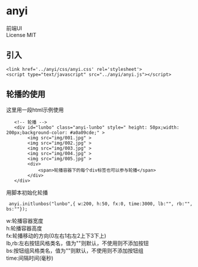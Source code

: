 # anyi
前端UI  
License MIT  

## 引入
~~~
<link href='../anyi/css/anyi.css' rel='stylesheet'>
<script type="text/javascript" src="../anyi/anyi.js"></script>   
~~~

## 轮播的使用
这里用一段html示例使用
~~~
   <!-- 轮播 -->
   <div id="lunbo" class="anyi-lunbo" style=" height: 50px;width: 200px;background-color: #a0a09cde;" >
        <img src="img/001.jpg" >
        <img src="img/002.jpg" >
        <img src="img/003.jpg" >
        <img src="img/004.jpg" >
        <img src="img/005.jpg" >
        <div>
            <span>轮播容器下的每个div标签也可以参与轮播</span>
        </div>               
   </div>
~~~
用脚本初始化轮播
~~~
 anyi.initlunbos("lunbo",{ w:200, h:50, fx:0, time:3000, lb:"", rb:"",  bs:""});
~~~
 w:轮播容器宽度  
 h:轮播容器高度  
 fx:轮播移动的方向(0左右1右左2上下3下上)  
 lb,rb:左右按钮风格类名，值为""则默认，不使用则不添加按钮  
 bs:按钮组风格类名，值为""则默认，不使用则不添加按钮组  
 time:间隔时间(毫秒)
